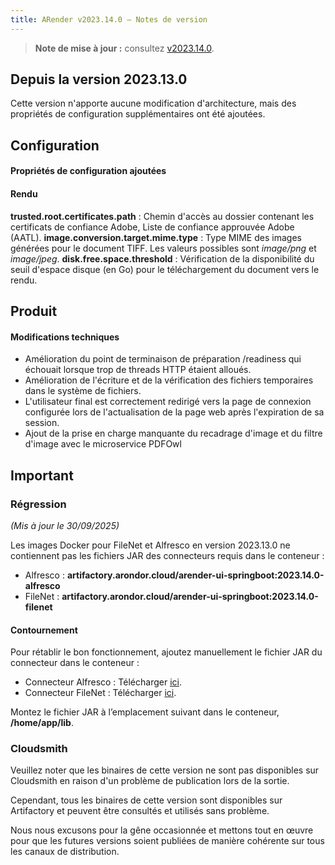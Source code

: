 ```yaml
---
title: ARender v2023.14.0 – Notes de version
---
```


> **Note de mise à jour :** consultez [v2023.14.0](/fr/releases/release-notes/v2023.14.0/).

## Depuis la version 2023.13.0

Cette version n'apporte aucune modification d'architecture, mais des propriétés de configuration supplémentaires ont été ajoutées.

## Configuration

#### Propriétés de configuration ajoutées

#### Rendu

**trusted.root.certificates.path** : Chemin d'accès au dossier contenant les certificats de confiance Adobe, Liste de confiance approuvée Adobe (AATL).
**image.conversion.target.mime.type** : Type MIME des images générées pour le document TIFF. Les valeurs possibles sont _image/png_ et _image/jpeg_.
**disk.free.space.threshold** : Vérification de la disponibilité du seuil d'espace disque (en Go) pour le téléchargement du document vers le rendu.

## Produit

#### Modifications techniques

- Amélioration du point de terminaison de préparation /readiness qui échouait lorsque trop de threads HTTP étaient alloués.
- Amélioration de l'écriture et de la vérification des fichiers temporaires dans le système de fichiers.
- L'utilisateur final est correctement redirigé vers la page de connexion configurée lors de l'actualisation de la page web après l'expiration de sa session.
- Ajout de la prise en charge manquante du recadrage d'image et du filtre d'image avec le microservice PDFOwl


## Important

### Régression

_(Mis à jour le 30/09/2025)_

Les images Docker pour FileNet et Alfresco en version 2023.13.0 ne contiennent pas les fichiers JAR des connecteurs requis dans le conteneur :

- Alfresco : **artifactory.arondor.cloud/arender-ui-springboot:2023.14.0-alfresco**
- FileNet : **artifactory.arondor.cloud/arender-ui-springboot:2023.14.0-filenet**


#### Contournement

Pour rétablir le bon fonctionnement, ajoutez manuellement le fichier JAR du connecteur dans le conteneur :

- Connecteur Alfresco : Télécharger [ici](https://artifactory.arondor.cloud/artifactory/arondor-all/com/arondor/arender/arondor-arender-cmis/2023.14.0/arondor-arender-cmis-2023.14.0-jar-with-dependencies.jar).
- Connecteur FileNet : Télécharger [ici](https://artifactory.arondor.cloud/artifactory/arondor-all/com/arondor/arender/arondor-arender-filenet-ce/2023.14.0/arondor-arender-filenet-ce-2023.14.0-jar-with-dependencies.jar).

Montez le fichier JAR à l’emplacement suivant dans le conteneur, **/home/app/lib**.


### Cloudsmith

Veuillez noter que les binaires de cette version ne sont pas disponibles sur Cloudsmith en raison d'un problème de publication lors de la sortie.

Cependant, tous les binaires de cette version sont disponibles sur Artifactory et peuvent être consultés et utilisés sans problème.

Nous nous excusons pour la gêne occasionnée et mettons tout en œuvre pour que les futures versions soient publiées de manière cohérente sur tous les canaux de distribution.